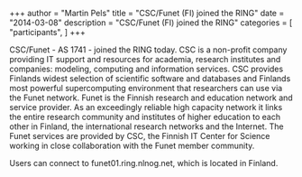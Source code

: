 +++
author = "Martin Pels"
title = "CSC/Funet (FI) joined the RING"
date = "2014-03-08"
description = "CSC/Funet (FI) joined the RING"
categories = [
    "participants",
]
+++

CSC/Funet - AS 1741 - joined the RING today. CSC is a non-profit company providing IT support and resources for academia, research institutes and companies: modeling, computing and information services. CSC provides Finlands widest selection of scientific software and databases and Finlands most powerful supercomputing environment that researchers can use via the Funet network. Funet is the Finnish research and education network and service provider. As an exceedingly reliable high capacity network it links the entire research community and institutes of higher education to each other in Finland, the international research networks and the Internet. The Funet services are provided by CSC, the Finnish IT Center for Science working in close collaboration with the Funet member community.

Users can connect to funet01.ring.nlnog.net, which is located in Finland.


